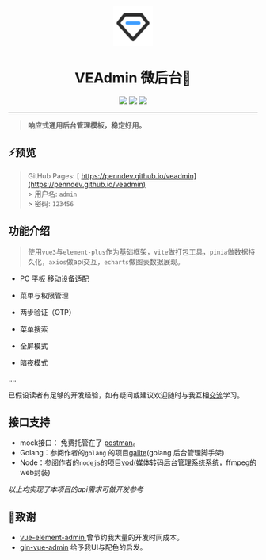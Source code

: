<div align="center">
    <img src="https://raw.githubusercontent.com/penndev/veadmin/main/public/logo.svg" height="80px">
    <h1>VEAdmin 微后台🎉</h1>
    <img src="https://img.shields.io/github/stars/penndev/veadmin" />
    <img src="https://img.shields.io/github/languages/code-size/penndev/veadmin" />
    <img src="https://img.shields.io/github/license/penndev/veadmin" />
</div>

<hr>

> **响应式通用后台管理模板，稳定好用。**


## ⚡️预览

> GitHub Pages:  [ https://penndev.github.io/veadmin](https://penndev.github.io/veadmin) <br>
\> 用户名: `admin` <br>
\> 密码: `123456`

## 功能介绍

> 使用`vue3`与`element-plus`作为基础框架，`vite`做打包工具，`pinia`做数据持久化，`axios`做api交互，`echarts`做图表数据展现。


- PC 平板 移动设备适配

- 菜单与权限管理

- 两步验证（OTP）

- 菜单搜索

- 全屏模式

- 暗夜模式



....


已假设读者有足够的开发经验，如有疑问或建议欢迎随时与我互相[交流](mailto:pennilessfor@gmail.com?subject=veadmin)学习。

## 接口支持
- mock接口： 免费托管在了 [postman](https://www.postman.com/)。
- Golang：参阅作者的`golang` 的项目[galite](https://github.com/penndev/galite)(golang 后台管理脚手架)
- Node：参阅作者的`nodejs`的项目[vod](https://github.com/penndev/vod)(媒体转码后台管理系统系统，ffmpeg的web封装)

*以上均实现了本项目的api需求可做开发参考*

## 🙏致谢
- [vue-element-admin ](https://github.com/PanJiaChen/vue-element-admin) 曾节约我大量的开发时间成本。
- [gin-vue-admin](https://github.com/flipped-aurora/gin-vue-admin) 给予我UI与配色的启发。
